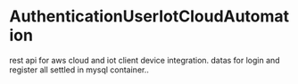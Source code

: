 # AuthenticationUserIotCloudAutomation
rest api for aws cloud and iot client device integration.
datas for login and register all settled in mysql container..
